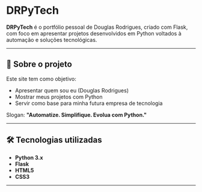 # DRPyTech

**DRPyTech** é o portfólio pessoal de Douglas Rodrigues, criado com Flask, com foco em apresentar projetos desenvolvidos em Python voltados à automação e soluções tecnológicas.

---

## 🚀 Sobre o projeto

Este site tem como objetivo:

- Apresentar quem sou eu (Douglas Rodrigues)
- Mostrar meus projetos com Python
- Servir como base para minha futura empresa de tecnologia

Slogan: **"Automatize. Simplifique. Evolua com Python."**

---

## 🛠️ Tecnologias utilizadas

- **Python 3.x**
- **Flask**
- **HTML5**
- **CSS3**

---

